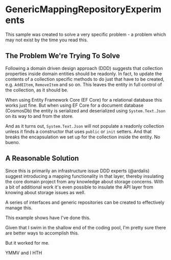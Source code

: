 # GenericMappingRepositoryExperiments
This sample was created to solve a very specific problem - a problem which may not exist by the time you read this.

## The Problem We're Trying To Solve

Following a domain driven design approach (DDD) suggests that collection properties inside domain entities should be readonly.  In fact, to update the contents of a collection specific methods to do just that have to be created, e.g. `AddEItem`, `RemoveItem` and so on.  This leaves the entity in full control of the collection, as it should be.

When using Entity Framework Core (EF Core) for a relational database this works just fine.  But when using EF Core for a document database (CosmosDb) the entity is serialized and deserialized using `System.Text.Json` on its way to and from the store.  

And as it turns out, `System.Text.Json` will not populate a readonly collection unless it finds a constructor that uses `public` or `init` setters.  And that breaks the encapsulation we set up for the collection inside the entity.  No bueno.

## A Reasonable Solution

Since this is primarily an infrastructure issue DDD experts (@ardalis) suggest introducing a mapping functionality in that layer, thereby insulating the core domain project from any knowledge about storage concerns.  With a bit of additional work it's even possible to insulate the API layer from knowing about storage issues as well.

A series of interfaces and generic repositories can be created to effectively manage this.

This example shows have I've done this.

Given that I swim in the shallow end of the coding pool, I'm pretty sure there are better ways to accomplish this.

But it worked for me.

YMMV and I HTH

